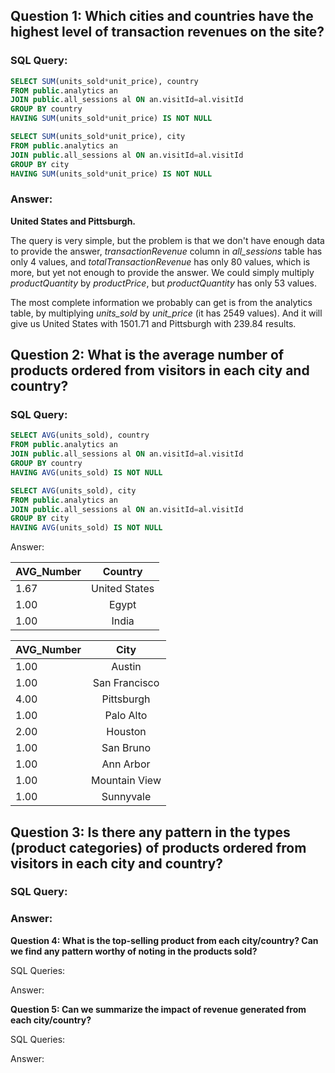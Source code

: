 ## Question 1: Which cities and countries have the highest level of transaction revenues on the site?

### SQL Query: 

```sql
SELECT SUM(units_sold*unit_price), country
FROM public.analytics an
JOIN public.all_sessions al ON an.visitId=al.visitId
GROUP BY country
HAVING SUM(units_sold*unit_price) IS NOT NULL
```
```sql
SELECT SUM(units_sold*unit_price), city
FROM public.analytics an
JOIN public.all_sessions al ON an.visitId=al.visitId
GROUP BY city
HAVING SUM(units_sold*unit_price) IS NOT NULL
```

### Answer: 

**United States and Pittsburgh.**

The query is very  simple, but the problem is that we don't have enough data to provide the answer, *transactionRevenue* column in *all_sessions* table has only 4 values, and *totalTransactionRevenue* has only 80 values, which is more, but yet not enough to provide the answer. We could simply multiply *productQuantity* by *productPrice*, but *productQuantity* has only 53 values. 

The most complete information we probably can get is from the analytics table, by multiplying *units_sold* by *unit_price* (it has 2549 values). And it will give us United States with 1501.71 and Pittsburgh with 239.84 results.


## Question 2: What is the average number of products ordered from visitors in each city and country?

### SQL Query:

```sql
SELECT AVG(units_sold), country
FROM public.analytics an
JOIN public.all_sessions al ON an.visitId=al.visitId
GROUP BY country
HAVING AVG(units_sold) IS NOT NULL
```
```sql
SELECT AVG(units_sold), city
FROM public.analytics an
JOIN public.all_sessions al ON an.visitId=al.visitId
GROUP BY city
HAVING AVG(units_sold) IS NOT NULL
```

Answer:

| AVG_Number | Country       |
| ---------- |:-------------:|
| 1.67       | United States |
| 1.00       | Egypt         |
| 1.00       | India         |

| AVG_Number | City          |
| ---------- |:-------------:|
| 1.00	     | Austin        |
| 1.00	     | San Francisco | 
| 4.00	     | Pittsburgh    |
| 1.00       | Palo Alto     |
| 2.00	     | Houston       |
| 1.00	     | San Bruno     |
| 1.00	     | Ann Arbor     |
| 1.00	     | Mountain View |
| 1.00	     | Sunnyvale     |

## Question 3: Is there any pattern in the types (product categories) of products ordered from visitors in each city and country?

### SQL Query:


### Answer:





**Question 4: What is the top-selling product from each city/country? Can we find any pattern worthy of noting in the products sold?**


SQL Queries:



Answer:





**Question 5: Can we summarize the impact of revenue generated from each city/country?**

SQL Queries:



Answer:







